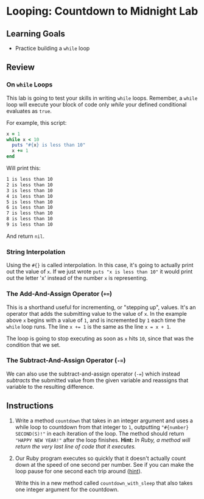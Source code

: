 
# Looping: Countdown to Midnight Lab

## Learning Goals

- Practice building a `while` loop

## Review

### On `while` Loops

This lab is going to test your skills in writing `while` loops. Remember, a
`while` loop will execute your block of code only _while_ your defined
conditional evaluates as `true`.

For example, this script:

```rb
x = 1
while x < 10
  puts "#{x} is less than 10"
  x += 1
end
```

Will print this:

```txt
1 is less than 10
2 is less than 10
3 is less than 10
4 is less than 10
5 is less than 10
6 is less than 10
7 is less than 10
8 is less than 10
9 is less than 10
```

And return `nil`.

### String Interpolation

Using the `#{}` is called interpolation. In this case, it's going to actually
print out the value of `x`. If we just wrote `puts "x is less than 10"` it would
print out the letter 'x' instead of the number `x` is representing.

### The Add-And-Assign Operator (`+=`)

This is a shorthand useful for incrementing, or "stepping up", values. It's an
operator that adds the submitting value to the value of `x`. In the example
above `x` begins with a value of `1`, and is incremented by `1` each time the
`while` loop runs. The line `x += 1` is the same as the line `x = x + 1`.

The loop is going to stop executing as soon as `x` hits `10`, since that was the
condition that we set.

### The Subtract-And-Assign Operator (`-=`)

We can also use the subtract-and-assign operator (`-=`) which instead
_subtracts_ the submitted value from the given variable and reassigns that
variable to the resulting difference.

## Instructions

1. Write a method `countdown` that takes in an integer argument and uses a while
   loop to countdown from that integer to `1`, outputting
   `"#{number} SECOND(S)!"` in each iteration of the loop. The method should
   return `"HAPPY NEW YEAR!"` after the loop finishes. **Hint:** _In Ruby, a
   method will return the very last line of code that it executes._

2. Our Ruby program executes so quickly that it doesn't actually count down at
   the speed of one second per number. See if you can make the loop pause for
   one second each trip around ([hint][sleep hint]).

   Write this in a new method called `countdown_with_sleep` that also takes one
   integer argument for the countdown.

[sleep hint]: http://stackoverflow.com/questions/1329967/tell-ruby-program-to-wait-some-amount-of-time

